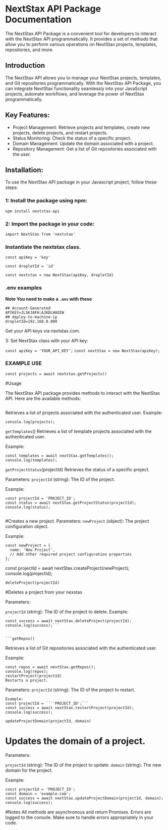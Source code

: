 # NextStax API Package Documentation

The NextStax API Package is a convenient tool for developers to interact with the NextStax API programmatically. It provides a set of methods that allow you to perform various operations on NextStax projects, templates, repositories, and more.

## Introduction

The NextStax API allows you to manage your NextStax projects, templates, and Git repositories programmatically. With the NextStax API Package, you can integrate NextStax functionality seamlessly into your JavaScript projects, automate workflows, and leverage the power of NextStax programmatically.

## Key Features:

- Project Management: Retrieve projects and templates, create new projects, delete projects, and restart projects.
- Status Monitoring: Check the status of a specific project.
- Domain Management: Update the domain associated with a project.
- Repository Management: Get a list of Git repositories associated with the user.

## Installation:
To use the NextStax API package in your Javascript project, follow these steps:

### 1: Install the package using npm:

`npm install nextstax-api`

### 2: Import the package in your code:

```import NextStax from 'nextstax'```

### Instantiate the nextstax class.

```
const apiKey = 'key'

const dropletId = 'id'

const nextstax = new NextStax(apiKey, dropletId)
```

### .env  examples  
**Note You need to make a ```.env``` with these**

```
## Account-Generated
APIKEY=JLSKJAFH:AJKDLHAOIW
## deploy-to-machine-ip
dropletId=192.168.0.000
```

Get your API keys via nextstax.com.

3: Set NextStax class with your API key:

`const apiKey = 'YOUR_API_KEY';`
`const nextStax = new NextStax(apiKey);`

### EXAMPLE USE

```const projects = await nextstax.getProjects()```

#Usage

The NextStax API package provides methods to interact with the NextStax API. Here are the available methods:

```getProjects()
``` 
Retrieves a list of projects associated with the authenticated user.
Example:
```const projects = await nextStax.getProjects();
console.log(projects);
````

```getTemplates```()
Retrieves a list of template projects associated with the authenticated user.

Example:
```
const templates = await nextStax.getTemplates();
console.log(templates);
```

```getProjectStatus```(projectId)
Retrieves the status of a specific project.

Parameters:
```projectId``` (string): The ID of the project.

Example:

```
const projectId = 'PROJECT_ID';
const status = await nextStax.getProjectStatus(projectId);
console.log(status);
```

```createProject(newProject)
```

#Creates a new project.
Parameters:
```newProject``` (object): The project configuration object.

Example:
```
const newProject = {
  name: 'New Project',
  // Add other required project configuration properties
};
```
const projectId = await nextStax.createProject(newProject);
console.log(projectId);

```deleteProject(projectId)```

#Deletes a project from your nexstax

Parameters:

```projectId``` (string): The ID of the project to delete.
Example:

```const projectId = 'PROJECT_ID';
const success = await nextStax.deleteProject(projectId);
console.log(success);```


```getRepos()
```
Retrieves a list of Git repositories associated with the authenticated user.

Example:

```
const repos = await nextStax.getRepos();
console.log(repos);
restartProject(projectId)
Restarts a project.
```

Parameters:
```projectId``` (string): The ID of the project to restart.

```
Example:
const projectId = ```'PROJECT_ID';```
const success = await nextStax.restartProject(projectId);
console.log(success);
```

```updateProjectDomain(projectId, domain)```
# Updates the domain of a project.

Parameters:

```projectId``` (string): The ID of the project to update.
```domain``` (string): The new domain for the project.

Example:
```
const projectId = 'PROJECT_ID';
const domain = 'example.com';
const success = await nextStax.updateProjectDomain(projectId, domain);
console.log(success);
```
#Notes
All methods are asynchronous and return Promises.
Errors are logged to the console. Make sure to handle errors appropriately in your code.
